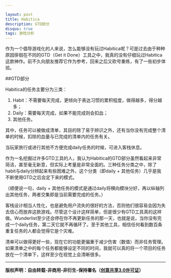 ```yaml
---

layout: post
title: Habitica
description: GTD部分
disqus: true
tags: 游戏分析
---
```



作为一个倡导游戏化的人来说，怎么能够没有玩过Habitica呢？可是过去由于种种原因徘徊在不同的GTD（Get it Done）工具之中，我真的没有仔细玩过Habitica这款神作。前不久向朋友推荐它作为参考，回来之后又砍号重练，有了一些初步体验。

##GTD部分

Habitica的任务主要分为三类：

1. Habit：不需要每天完成，更倾向于表达习惯的累积程度，做得越多，得分越多；
2. Daily：需要每天完成，如果不能完成则会扣血；
3. 其他任务。

其中，任务可以被做成清单，其目的除了易于辨识之外，还有当你没有完成整个清单的时候，扣除的血量与已完成的清单内的任务有关。

当玩家旅行或进行其他不方便完成daily任务的时候，可进入客栈休息。

作为一名挖掘过许多GTD工具的人，我认为Habitica的GTD部分虽然看起来非常简洁，甚至毫无新意，但实际上考量是非常全面的。三种任务分类之中，除了habit与daily分辨起来有些困难之外，这个分类（即daily + 其他任务）几乎是我不断使用GTD之后会定下来的模式。

（顺便说一句，daily + 其他任务的模式是通过daily将横向模块分好，再以纵轴列出其他任务，两者交集即是当前需要完成的任务。）

客栈设计相当人性化，也是避免用户流失的很好的方法，否则他们很容易会因为失去信心而放弃这款游戏。尽管这个设计这样简单，但是很少有GTD工具真的这样做。Wunderlist至少还会停在你不再更新任务的那一天，也就是说，当你没有完成一个daily任务，第二天它就不再循环了。至于其他工具，相信任何看到数百条重复任务的人都会觉得它是个灾难。

清单可以做得更好一些，现在它的功能更偏重于减少伤害（数值）而非任务管理。如果清单之中的每个任务都能够设定不同的时间，我就可以真的将一个项目的任务放在一个清单下，这样至少在视觉上会清晰很多。

---
**版权声明：自由转载-非商用-非衍生-保持署名（[创意共享3.0许可证](https://creativecommons.org/licenses/by-nc-nd/3.0/deed.zh)）**